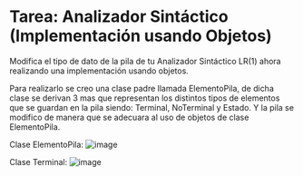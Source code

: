 # Tarea: Analizador Sintáctico (Implementación usando Objetos)
Modifica el tipo de dato de la pila de tu Analizador Sintáctico LR(1) ahora realizando una implementación usando objetos.

Para realizarlo se creo una clase padre llamada ElementoPila, de dicha clase se derivan 3 mas que representan los distintos tipos de elementos que se guardan
en la pila siendo: Terminal, NoTerminal y Estado. Y la pila se modifico de manera que se adecuara al uso de objetos de clase ElementoPila.

Clase ElementoPila:
![image](https://user-images.githubusercontent.com/89165084/217631720-ee51180c-4bf9-4361-a1d9-874fa0b6f58e.png)

Clase Terminal:
![image](https://user-images.githubusercontent.com/89165084/217631912-06b93b21-bc3d-4c4b-9f24-8efcacee0a1a.png)

